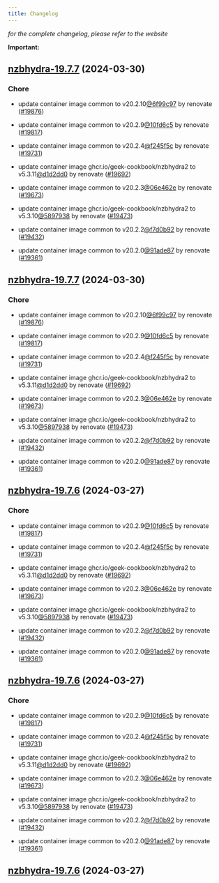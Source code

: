 ```yaml
---
title: Changelog
---
```



*for the complete changelog, please refer to the website*

**Important:**


## [nzbhydra-19.7.7](https://github.com/truecharts/charts/compare/nzbhydra-19.6.0...nzbhydra-19.7.7) (2024-03-30)

### Chore



- update container image common to v20.2.10[@6f99c97](https://github.com/6f99c97) by renovate ([#19876](https://github.com/truecharts/charts/issues/19876))

- update container image common to v20.2.9[@10fd6c5](https://github.com/10fd6c5) by renovate ([#19817](https://github.com/truecharts/charts/issues/19817))

- update container image common to v20.2.4[@f245f5c](https://github.com/f245f5c) by renovate ([#19731](https://github.com/truecharts/charts/issues/19731))

- update container image ghcr.io/geek-cookbook/nzbhydra2 to v5.3.11[@d1d2dd0](https://github.com/d1d2dd0) by renovate ([#19692](https://github.com/truecharts/charts/issues/19692))

- update container image common to v20.2.3[@06e462e](https://github.com/06e462e) by renovate ([#19673](https://github.com/truecharts/charts/issues/19673))

- update container image ghcr.io/geek-cookbook/nzbhydra2 to v5.3.10[@5897938](https://github.com/5897938) by renovate ([#19473](https://github.com/truecharts/charts/issues/19473))

- update container image common to v20.2.2[@f7d0b92](https://github.com/f7d0b92) by renovate ([#19432](https://github.com/truecharts/charts/issues/19432))

- update container image common to v20.2.0[@91ade87](https://github.com/91ade87) by renovate ([#19361](https://github.com/truecharts/charts/issues/19361))


## [nzbhydra-19.7.7](https://github.com/truecharts/charts/compare/nzbhydra-19.6.0...nzbhydra-19.7.7) (2024-03-30)

### Chore



- update container image common to v20.2.10[@6f99c97](https://github.com/6f99c97) by renovate ([#19876](https://github.com/truecharts/charts/issues/19876))

- update container image common to v20.2.9[@10fd6c5](https://github.com/10fd6c5) by renovate ([#19817](https://github.com/truecharts/charts/issues/19817))

- update container image common to v20.2.4[@f245f5c](https://github.com/f245f5c) by renovate ([#19731](https://github.com/truecharts/charts/issues/19731))

- update container image ghcr.io/geek-cookbook/nzbhydra2 to v5.3.11[@d1d2dd0](https://github.com/d1d2dd0) by renovate ([#19692](https://github.com/truecharts/charts/issues/19692))

- update container image common to v20.2.3[@06e462e](https://github.com/06e462e) by renovate ([#19673](https://github.com/truecharts/charts/issues/19673))

- update container image ghcr.io/geek-cookbook/nzbhydra2 to v5.3.10[@5897938](https://github.com/5897938) by renovate ([#19473](https://github.com/truecharts/charts/issues/19473))

- update container image common to v20.2.2[@f7d0b92](https://github.com/f7d0b92) by renovate ([#19432](https://github.com/truecharts/charts/issues/19432))

- update container image common to v20.2.0[@91ade87](https://github.com/91ade87) by renovate ([#19361](https://github.com/truecharts/charts/issues/19361))


## [nzbhydra-19.7.6](https://github.com/truecharts/charts/compare/nzbhydra-19.6.0...nzbhydra-19.7.6) (2024-03-27)

### Chore



- update container image common to v20.2.9[@10fd6c5](https://github.com/10fd6c5) by renovate ([#19817](https://github.com/truecharts/charts/issues/19817))

- update container image common to v20.2.4[@f245f5c](https://github.com/f245f5c) by renovate ([#19731](https://github.com/truecharts/charts/issues/19731))

- update container image ghcr.io/geek-cookbook/nzbhydra2 to v5.3.11[@d1d2dd0](https://github.com/d1d2dd0) by renovate ([#19692](https://github.com/truecharts/charts/issues/19692))

- update container image common to v20.2.3[@06e462e](https://github.com/06e462e) by renovate ([#19673](https://github.com/truecharts/charts/issues/19673))

- update container image ghcr.io/geek-cookbook/nzbhydra2 to v5.3.10[@5897938](https://github.com/5897938) by renovate ([#19473](https://github.com/truecharts/charts/issues/19473))

- update container image common to v20.2.2[@f7d0b92](https://github.com/f7d0b92) by renovate ([#19432](https://github.com/truecharts/charts/issues/19432))

- update container image common to v20.2.0[@91ade87](https://github.com/91ade87) by renovate ([#19361](https://github.com/truecharts/charts/issues/19361))


## [nzbhydra-19.7.6](https://github.com/truecharts/charts/compare/nzbhydra-19.6.0...nzbhydra-19.7.6) (2024-03-27)

### Chore



- update container image common to v20.2.9[@10fd6c5](https://github.com/10fd6c5) by renovate ([#19817](https://github.com/truecharts/charts/issues/19817))

- update container image common to v20.2.4[@f245f5c](https://github.com/f245f5c) by renovate ([#19731](https://github.com/truecharts/charts/issues/19731))

- update container image ghcr.io/geek-cookbook/nzbhydra2 to v5.3.11[@d1d2dd0](https://github.com/d1d2dd0) by renovate ([#19692](https://github.com/truecharts/charts/issues/19692))

- update container image common to v20.2.3[@06e462e](https://github.com/06e462e) by renovate ([#19673](https://github.com/truecharts/charts/issues/19673))

- update container image ghcr.io/geek-cookbook/nzbhydra2 to v5.3.10[@5897938](https://github.com/5897938) by renovate ([#19473](https://github.com/truecharts/charts/issues/19473))

- update container image common to v20.2.2[@f7d0b92](https://github.com/f7d0b92) by renovate ([#19432](https://github.com/truecharts/charts/issues/19432))

- update container image common to v20.2.0[@91ade87](https://github.com/91ade87) by renovate ([#19361](https://github.com/truecharts/charts/issues/19361))


## [nzbhydra-19.7.6](https://github.com/truecharts/charts/compare/nzbhydra-19.6.0...nzbhydra-19.7.6) (2024-03-27)
